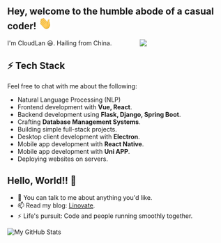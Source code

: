 <h2> Hey, welcome to the humble abode of a casual coder! <img src="https://raw.githubusercontent.com/ABSphreak/ABSphreak/master/gifs/Hi.gif" width="30px"></h2>

<img align='right' src='https://avatars.githubusercontent.com/u/75026738?v=4' width='200"'>

I'm CloudLan 😃. Hailing from China. 

## ⚡ Tech Stack
Feel free to chat with me about the following:
- Natural Language Processing (NLP)
- Frontend development with **Vue, React**.
- Backend development using **Flask, Django, Spring Boot**.
- Crafting **Database Management Systems**.
- Building simple full-stack projects.
- Desktop client development with **Electron**.
- Mobile app development with **React Native**.
- Mobile app development with **Uni APP**.
- Deploying websites on servers.

## Hello, World!! 🤔
- 💬 You can talk to me about anything you'd like.
- 📫 Read my blog: [Linovate](https://blog.cloudlan.space).
- ⚡ Life's pursuit: Code and people running smoothly together.

![My GitHub Stats](https://github-readme-stats.vercel.app/api?username=Lyc0430&hide=["issues"]&show_icons=true)

